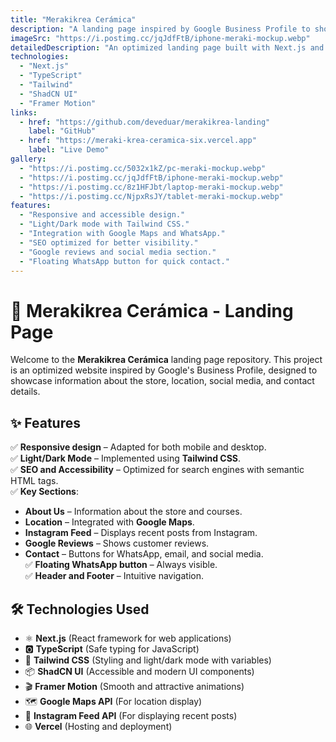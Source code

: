 ```yaml
---
title: "Merakikrea Cerámica"
description: "A landing page inspired by Google Business Profile to showcase store information and facilitate easy contact."
imageSrc: "https://i.postimg.cc/jqJdfFtB/iphone-meraki-mockup.webp"
detailedDescription: "An optimized landing page built with Next.js and Tailwind CSS, presenting key information about Merakikrea Cerámica. It includes location details, social media links, opening hours, direct WhatsApp contact, and an Instagram feed."
technologies:
  - "Next.js"
  - "TypeScript"
  - "Tailwind"
  - "ShadCN UI"
  - "Framer Motion"
links:
  - href: "https://github.com/deveduar/merakikrea-landing"
    label: "GitHub"
  - href: "https://meraki-krea-ceramica-six.vercel.app"
    label: "Live Demo"
gallery:
  - "https://i.postimg.cc/5032x1kZ/pc-meraki-mockup.webp"
  - "https://i.postimg.cc/jqJdfFtB/iphone-meraki-mockup.webp"
  - "https://i.postimg.cc/8z1HFJbt/laptop-meraki-mockup.webp"
  - "https://i.postimg.cc/NjpxRsJY/tablet-meraki-mockup.webp"
features:
  - "Responsive and accessible design."
  - "Light/Dark mode with Tailwind CSS."
  - "Integration with Google Maps and WhatsApp."
  - "SEO optimized for better visibility."
  - "Google reviews and social media section."
  - "Floating WhatsApp button for quick contact."
---
```


# 📌 Merakikrea Cerámica - Landing Page  

Welcome to the **Merakikrea Cerámica** landing page repository. This project is an optimized website inspired by Google's Business Profile, designed to showcase information about the store, location, social media, and contact details.  

## ✨ Features  

✅ **Responsive design** – Adapted for both mobile and desktop.  
✅ **Light/Dark Mode** – Implemented using **Tailwind CSS**.  
✅ **SEO and Accessibility** – Optimized for search engines with semantic HTML tags.  
✅ **Key Sections**:  
  - **About Us** – Information about the store and courses.  
  - **Location** – Integrated with **Google Maps**.  
  - **Instagram Feed** – Displays recent posts from Instagram.  
  - **Google Reviews** – Shows customer reviews.  
  - **Contact** – Buttons for WhatsApp, email, and social media.  
✅ **Floating WhatsApp button** – Always visible.  
✅ **Header and Footer** – Intuitive navigation.  

## 🛠️ Technologies Used  

- ⚛️ **Next.js** (React framework for web applications)  
- 🅾️ **TypeScript** (Safe typing for JavaScript)  
- 🎨 **Tailwind CSS** (Styling and light/dark mode with variables)  
- 📦 **ShadCN UI** (Accessible and modern UI components)  
- 🎬 **Framer Motion** (Smooth and attractive animations)  
- 🗺️ **Google Maps API** (For location display)  
- 📸 **Instagram Feed API** (For displaying recent posts)  
- 🌐 **Vercel** (Hosting and deployment)  


